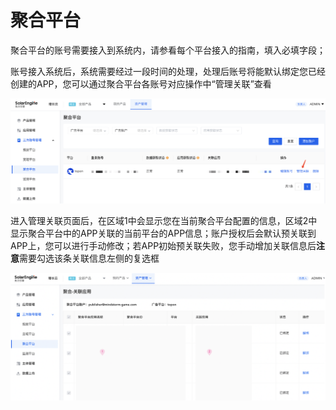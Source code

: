 # 聚合平台

聚合平台的账号需要接入到系统内，请参看每个平台接入的指南，填入必填字段；

账号接入系统后，系统需要经过一段时间的处理，处理后账号将能默认绑定您已经创建的APP，您可以通过聚合平台各账号对应操作中“管理关联”查看

![](<../../../.gitbook/assets/image (173).png>)

进入管理关联页面后，在区域1中会显示您在当前聚合平台配置的信息，区域2中显示聚合平台中的APP关联的当前平台的APP信息；账户授权后会默认预关联到APP上，您可以进行手动修改；若APP初始预关联失败，您手动增加关联信息后**注意**需要勾选该条关联信息左侧的复选框

![](<../../../.gitbook/assets/image (74).png>)
